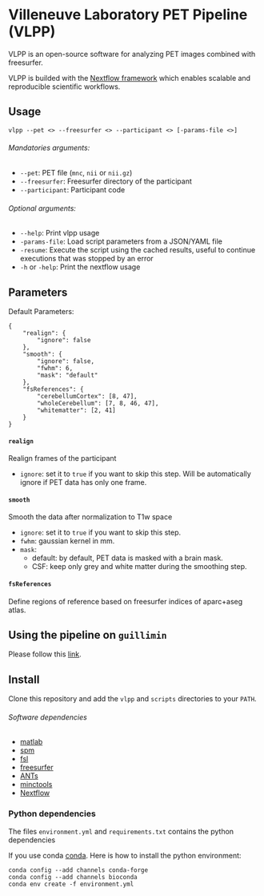 # Villeneuve Laboratory PET Pipeline (VLPP)

VLPP is an open-source software for analyzing PET images combined with freesurfer.

VLPP is builded with the [Nextflow framework][nextflow] which enables scalable and reproducible scientific workflows.

## Usage

`vlpp --pet <> --freesurfer <> --participant <> [-params-file <>]`

###### Mandatories arguments:

- `--pet`: PET file (`mnc`, `nii` or `nii.gz`)
- `--freesurfer`: Freesurfer directory of the participant
- `--participant`: Participant code

###### Optional arguments:

- `--help`: Print vlpp usage
- `-params-file`: Load script parameters from a JSON/YAML file
- `-resume`: Execute the script using the cached results, useful to continue executions that was stopped by an error
- `-h` or `-help`: Print the nextflow usage

## Parameters

Default Parameters:

```
{
    "realign": {
        "ignore": false
    },
    "smooth": {
        "ignore": false,
        "fwhm": 6,
        "mask": "default"
    },
    "fsReferences": {
        "cerebellumCortex": [8, 47],
        "wholeCerebellum": [7, 8, 46, 47],
        "whitematter": [2, 41]
    }
}
```

#### `realign`

Realign frames of the participant

  - `ignore`: set it to `true` if you want to skip this step. Will be automatically ignore if PET data has only one frame.

#### `smooth`

Smooth the data after normalization to T1w space
  - `ignore`: set it to `true` if you want to skip this step.
  - `fwhm`: gaussian kernel in mm.
  - `mask`:
    - default: by default, PET data is masked with a brain mask.
    - CSF: keep only grey and white matter during the smoothing step.

#### `fsReferences`

Define regions of reference based on freesurfer indices of aparc+aseg atlas.

## Using the pipeline on `guillimin`

Please follow this [link][guillimin-doc].

## Install

Clone this repository and add the `vlpp` and `scripts` directories to your `PATH`.

###### Software dependencies

- [matlab](https://www.mathworks.com/)
- [spm](http://www.fil.ion.ucl.ac.uk/spm/)
- [fsl](https://fsl.fmrib.ox.ac.uk/fsl/fslwiki/)
- [freesurfer](https://surfer.nmr.mgh.harvard.edu/)
- [ANTs](http://stnava.github.io/ANTs/)
- [minctools](http://www.bic.mni.mcgill.ca/ServicesSoftware/MINC)
- [Nextflow][nextflow]

### Python dependencies

The files `environment.yml` and `requirements.txt` contains the python dependencies

If you use conda [conda](https://conda.io/docs/). Here is how to install the python environment:

```
conda config --add channels conda-forge
conda config --add channels bioconda
conda env create -f environment.yml
```

[dian]: https://www.nia.nih.gov/alzheimers/clinical-trials/dominantly-inherited-alzheimer-network-dian
[guillimin-doc]: https://github.com/villeneuvelab/documentation/wiki/VLPP-on-guillimin
[nextflow]: https://www.nextflow.io/
[pad]: http://www.douglas.qc.ca/page/prevent-alzheimer
